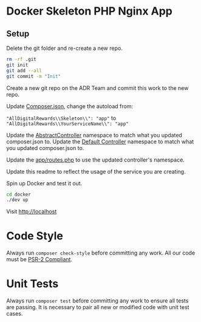 # Docker Skeleton PHP Nginx App

## Setup

Delete the git folder and re-create a new repo. 

```bash
rm -rf .git
git init
git add --all
git commit -m "Init"
```

Create a new git repo on the ADR Team and commit this work to the new repo.

Update [Composer.json](composer.json), change the autoload from: 

`"AllDigitalRewards\\Skeleton\\": "app"` to `"AllDigitalRewards\\YourServiceName\\": "app"`

Update the [AbstractController](app/Controllers/AbstractController.php) namespace to match what you updated composer.json to.
Update the [Default Controller](app/Controllers/HomeController.php) namespace to match what you updated composer.json to. 

Update the [app/routes.php](app/routes.php) to use the updated controller's namespace.

Update this readme to reflect the usage of the service you are creating.

Spin up Docker and test it out. 
```bash
cd docker
./dev up
```
Visit [http://localhost](http://localhost)


# Code Style
Always run `composer check-style` before committing any work. All our code must be [PSR-2 Compliant](https://www.php-fig.org/psr/psr-2/).

# Unit Tests
Always run `composer test` before committing any work to ensure all tests are passing. 
It is necessary to pair all new or modified code with unit test cases.  